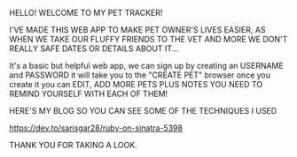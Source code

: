 HELLO! 
WELCOME TO MY PET TRACKER!

I'VE MADE THIS WEB APP TO MAKE PET OWNER'S LIVES EASIER, AS WHEN WE TAKE OUR FLUFFY FRIENDS TO THE VET AND MORE WE DON'T REALLY SAFE DATES OR DETAILS ABOUT IT...

It's a basic but helpful web app, we can sign up by creating an USERNAME and PASSWORD it will take you to the "CREATE PET" browser once you create it you can EDIT, ADD MORE PETS PLUS NOTES YOU NEED TO REMIND YOURSELF WITH EACH OF THEM!

HERE'S MY BLOG SO YOU CAN SEE SOME OF THE TECHNIQUES I USED


https://dev.to/sarisgar28/ruby-on-sinatra-5398


THANK YOU FOR TAKING A LOOK.